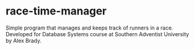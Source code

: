 # race-time-manager
Simple program that manages and keeps track of runners in a race. Developed for Database Systems course at Southern Adventist University by Alex Brady.
